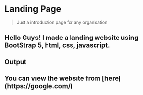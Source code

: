# Landing Page
> Just a introduction page for any organisation

<h2>Hello Guys! I made a landing website using BootStrap 5, html, css, javascript. </h2>

## Output

<h2>You can view the website from [here](https://google.com/)</h2>